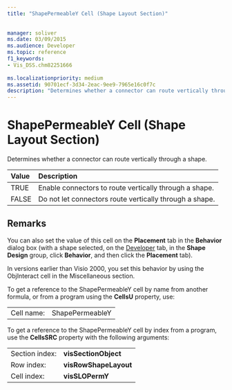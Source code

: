 ```yaml
---
title: "ShapePermeableY Cell (Shape Layout Section)"
 
 
manager: soliver
ms.date: 03/09/2015
ms.audience: Developer
ms.topic: reference
f1_keywords:
- Vis_DSS.chm82251666
 
ms.localizationpriority: medium
ms.assetid: 90701ecf-3d34-2eac-9ee9-7965e16c0f7c
description: "Determines whether a connector can route vertically through a shape."
---
```


# ShapePermeableY Cell (Shape Layout Section)

Determines whether a connector can route vertically through a shape.
  
|**Value**|**Description**|
|:-----|:-----|
|TRUE  <br/> |Enable connectors to route vertically through a shape. |
|FALSE  <br/> |Do not let connectors route vertically through a shape. |
   
## Remarks

You can also set the value of this cell on the **Placement** tab in the **Behavior** dialog box (with a shape selected, on the [Developer](run-in-developer-mode-display-the-developer-tab.md) tab, in the **Shape Design** group, click **Behavior**, and then click the **Placement** tab). 
  
In versions earlier than Visio 2000, you set this behavior by using the ObjInteract cell in the Miscellaneous section.
  
To get a reference to the ShapePermeableY cell by name from another formula, or from a program using the **CellsU** property, use: 
  
|||
|:-----|:-----|
|Cell name:  <br/> |ShapePermeableY  <br/> |
   
To get a reference to the ShapePermeableY cell by index from a program, use the **CellsSRC** property with the following arguments: 
  
|||
|:-----|:-----|
|Section index:  <br/> |**visSectionObject** <br/> |
|Row index:  <br/> |**visRowShapeLayout** <br/> |
|Cell index:  <br/> |**visSLOPermY** <br/> |
   

